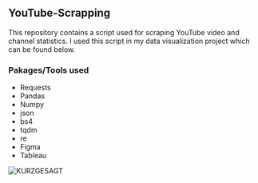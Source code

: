 ## YouTube-Scrapping

This repository contains a script used for scraping YouTube video and channel statistics. I used this script in my data visualization project which can be found below.

### Pakages/Tools used
- Requests
- Pandas
- Numpy
- json
- bs4
- tqdm
- re
- Figma
- Tableau

![KURZGESAGT](https://github.com/Jeremyugo/YouTube-Scrapping/assets/36512525/ee46bce0-553d-4d49-80af-e01ecbb3a147)
